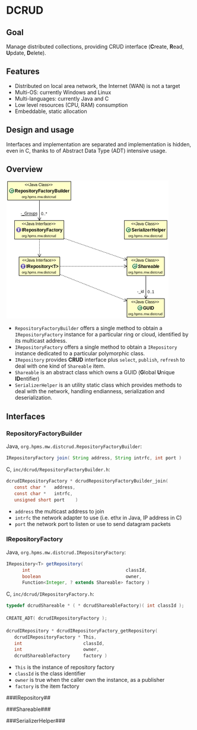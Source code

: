 DCRUD
=====

Goal
----

Manage distributed collections, providing CRUD interface (**C**reate,
**R**ead, **U**pdate, **D**elete).

Features
--------

 - Distributed on local area network, the Internet (WAN) is not a target
 - Multi-OS: currently Windows and Linux
 - Multi-languages: currently Java and C
 - Low level resources (CPU, RAM) consumption
 - Embeddable, static allocation

Design and usage
----------------

Interfaces and implementation are separated and implementation is hidden, even
in C, thanks to of Abstract Data Type (ADT) intensive usage.

Overview
--------

![UML diagram interfaces](interfaces.png "UML diagram interfaces")

- `RepositoryFactoryBuilder` offers a single method to obtain a
  `IRepositoryFactory` instance for a particular ring or cloud, identified by
  its multicast address.
- `IRepositoryFactory` offers a single method to obtain a `IRepository`
  instance dedicated to a particular polymorphic class.
- `IRepository` provides **CRUD** interface plus `select`, `publish`,
  `refresh` to deal with one kind of `Shareable` item.
- `Shareable` is an abstract class which owns a GUID (**G**lobal **U**nique
  **ID**entifier)
- `SerializerHelper` is an utility static class which provides methods to
  deal with the network, handling endianness, serialization and
  deserialization.

Interfaces
----------

### RepositoryFactoryBuilder ###

Java, `org.hpms.mw.distcrud.RepositoryFactoryBuilder`:

```Java
IRepositoryFactory join( String address, String intrfc, int port )
```

C, `inc/dcrud/RepositoryFactoryBuilder.h`:

```C
dcrudIRepositoryFactory * dcrudRepositoryFactoryBuilder_join(
   const char *   address,
   const char *   intrfc,
   unsigned short port    )
```

  - `address` the multicast address to join
  - `intrfc` the network adapter to use (i.e. eth*x* in Java, IP address in C)
  - `port` the network port to listen or use to send datagram packets

### IRepositoryFactory ###

Java, `org.hpms.mw.distcrud.IRepositoryFactory`:

```Java
IRepository<T> getRepository(
      int                                    classId,
      boolean                                owner,
      Function<Integer, ? extends Shareable> factory )
```

C, `inc/dcrud/IRepositoryFactory.h`:

```C
typedef dcrudShareable * ( * dcrudShareableFactory)( int classId );

CREATE_ADT( dcrudIRepositoryFactory );

dcrudIRepository * dcrudIRepositoryFactory_getRepository(
   dcrudIRepositoryFactory * This,
   int                       classId,
   int                       owner,
   dcrudShareableFactory     factory )
```

  - `This`    is the instance of repository factory
  - `classId` is the class identifier
  - `owner`   is true when the caller own the instance, as a publisher
  - `factory` is the item factory

###IRepository##

###Shareable###

###SerializerHelper###
